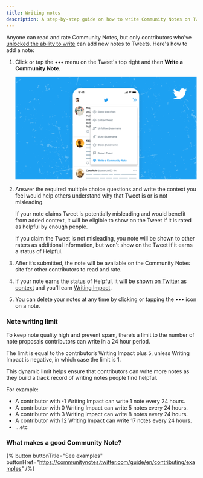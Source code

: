 ```yaml
---
title: Writing notes
description: A step-by-step guide on how to write Community Notes on Twitter.
---
```


Anyone can read and rate Community Notes, but only contributors who've [unlocked the ability to write](../writing-ability) can add new notes to Tweets. Here's how to add a note:

1. Click or tap the ••• menu on the Tweet's top right and then **Write a Community Note**.

   ![A Tweet with the options menu open. “Write a Community Note” listed as the last item](../images/writing-notes.png)

2. Answer the required multiple choice questions and write the context you feel would help others understand why that Tweet is or is not misleading.

   If your note claims Tweet is potentially misleading and would benefit from added context, it will be eligible to show on the Tweet if it is rated as helpful by enough people.

   If you claim the Tweet is not misleading, you note will be shown to other raters as additional information, but won't show on the Tweet if it earns a status of Helpful.

3. After it’s submitted, the note will be available on the Community Notes site for other contributors to read and rate.

4. If your note earns the status of Helpful, it will be [shown on Twitter as context](../notes-on-twitter/) and you'll earn [Writing Impact](../impact).

5. You can delete your notes at any time by clicking or tapping the ••• icon on a note.


### Note writing limit

To keep note quality high and prevent spam, there’s a limit to the number of note proposals contributors can write in a 24 hour period.

The limit is equal to the contributor’s Writing Impact plus 5, unless Writing Impact is negative, in which case the limit is 1.

This dynamic limit helps ensure that contributors can write more notes as they build a track record of writing notes people find helpful.

For example:

- A contributor with -1 Writing Impact can write 1 note every 24 hours.
- A contributor with 0 Writing Impact can write 5 notes every 24 hours.
- A contributor with 3 Writing Impact can write 8 notes every 24 hours.
- A contributor with 12 Writing Impact can write 17 notes every 24 hours.
- …etc


### What makes a good Community Note?

{% button buttonTitle="See examples" buttonHref="https://communitynotes.twitter.com/guide/en/contributing/examples" /%}
